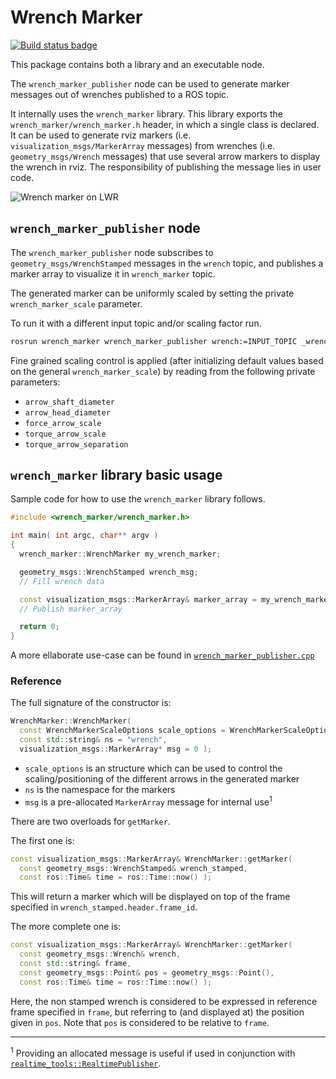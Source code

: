 # Wrench Marker

[![Build status badge](https://travis-ci.org/tecnalia-medical-robotics/wrench_marker.svg?branch=indigo-devel)](https://travis-ci.org/tecnalia-medical-robotics/wrench_marker)

This package contains both a library and an executable node.

The `wrench_marker_publisher` node can be used to generate marker messages out of wrenches published to a ROS topic.

It internally uses the `wrench_marker` library.
This library exports the `wrench_marker/wrench_marker.h` header, in which a single class is declared.
It can be used to generate rviz markers (i.e. `visualization_msgs/MarkerArray` messages) from wrenches (i.e. `geometry_msgs/Wrench` messages) that use several arrow markers to display the wrench in rviz.
The responsibility of publishing the message lies in user code.

![Wrench marker on LWR](http://i.imgur.com/9a1wh65.png)

## `wrench_marker_publisher` node

The `wrench_marker_publisher` node subscribes to `geometry_msgs/WrenchStamped` messages in the `wrench` topic, and publishes a marker array to visualize it in `wrench_marker` topic.

The generated marker can be uniformly scaled by setting the private `wrench_marker_scale` parameter.

To run it with a different input topic and/or scaling factor run.

```bash
rosrun wrench_marker wrench_marker_publisher wrench:=INPUT_TOPIC _wrench_marker_scale:=SCALING_FACTOR
```

Fine grained scaling control is applied (after initializing default values based on the general `wrench_marker_scale`) by reading from the following private parameters:

- `arrow_shaft_diameter`
- `arrow_head_diameter`
- `force_arrow_scale`
- `torque_arrow_scale`
- `torque_arrow_separation`


## `wrench_marker` library basic usage

Sample code for how to use the `wrench_marker` library follows.

```c++
#include <wrench_marker/wrench_marker.h>

int main( int argc, char** argv )
{
  wrench_marker::WrenchMarker my_wrench_marker;

  geometry_msgs::WrenchStamped wrench_msg;
  // Fill wrench data

  const visualization_msgs::MarkerArray& marker_array = my_wrench_marker.getMarker( wrench_msg );
  // Publish marker_array

  return 0;
}
```

A more ellaborate use-case can be found in [`wrench_marker_publisher.cpp`](src/wrench_marker_publisher.cpp)

### Reference

The full signature of the constructor is:

```c++
WrenchMarker::WrenchMarker(
  const WrenchMarkerScaleOptions scale_options = WrenchMarkerScaleOptions();
  const std::string& ns = "wrench",
  visualization_msgs::MarkerArray* msg = 0 );
```

- `scale_options` is an structure which can be used to control the scaling/positioning of the different arrows in the generated marker
- `ns` is the namespace for the markers
- `msg` is a pre-allocated `MarkerArray` message for internal use<sup>1</sup>

There are two overloads for `getMarker`.

The first one is:

```c++
const visualization_msgs::MarkerArray& WrenchMarker::getMarker(
  const geometry_msgs::WrenchStamped& wrench_stamped,
  const ros::Time& time = ros::Time::now() );
```

This will return a marker which will be displayed on top of the frame specified in `wrench_stamped.header.frame_id`.

The more complete one is:

```c++
const visualization_msgs::MarkerArray& WrenchMarker::getMarker(
  const geometry_msgs::Wrench& wrench,
  const std::string& frame,
  const geometry_msgs::Point& pos = geometry_msgs::Point(),
  const ros::Time& time = ros::Time::now() );
```

Here, the non stamped wrench is considered to be expressed in reference frame specified in `frame`, but referring to (and displayed at) the position given in `pos`.
Note that `pos` is considered to be relative to `frame`.

---

<sup>1</sup> Providing an allocated message is useful if used in conjunction with [`realtime_tools::RealtimePublisher`](https://github.com/ros-controls/realtime_tools).
